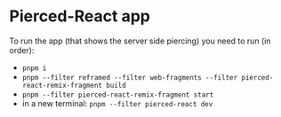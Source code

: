 # Pierced-React app

To run the app (that shows the server side piercing) you need to run (in order):
 - `pnpm i`
 - `pnpm --filter reframed --filter web-fragments --filter pierced-react-remix-fragment build`
 - `pnpm --filter pierced-react-remix-fragment start`
 - in a new terminal: `pnpm --filter pierced-react dev`
